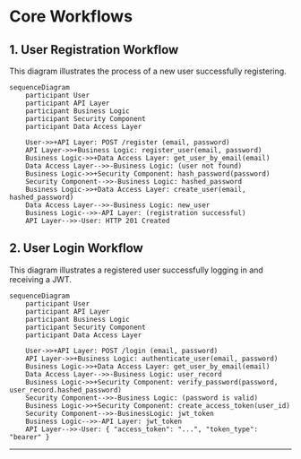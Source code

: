 # Core Workflows

## 1. User Registration Workflow

This diagram illustrates the process of a new user successfully registering.

```mermaid
sequenceDiagram
    participant User
    participant API Layer
    participant Business Logic
    participant Security Component
    participant Data Access Layer

    User->>+API Layer: POST /register (email, password)
    API Layer->>+Business Logic: register_user(email, password)
    Business Logic->>+Data Access Layer: get_user_by_email(email)
    Data Access Layer-->>-Business Logic: (user not found)
    Business Logic->>+Security Component: hash_password(password)
    Security Component-->>-Business Logic: hashed_password
    Business Logic->>+Data Access Layer: create_user(email, hashed_password)
    Data Access Layer-->>-Business Logic: new_user
    Business Logic-->>-API Layer: (registration successful)
    API Layer-->>-User: HTTP 201 Created
```

## 2. User Login Workflow

This diagram illustrates a registered user successfully logging in and receiving a JWT.

```mermaid
sequenceDiagram
    participant User
    participant API Layer
    participant Business Logic
    participant Security Component
    participant Data Access Layer

    User->>+API Layer: POST /login (email, password)
    API Layer->>+Business Logic: authenticate_user(email, password)
    Business Logic->>+Data Access Layer: get_user_by_email(email)
    Data Access Layer-->>-Business Logic: user_record
    Business Logic->>+Security Component: verify_password(password, user_record.hashed_password)
    Security Component-->>-Business Logic: (password is valid)
    Business Logic->>+Security Component: create_access_token(user_id)
    Security Component-->>-BusinessLogic: jwt_token
    Business Logic-->>-API Layer: jwt_token
    API Layer-->>-User: { "access_token": "...", "token_type": "bearer" }
```

---
